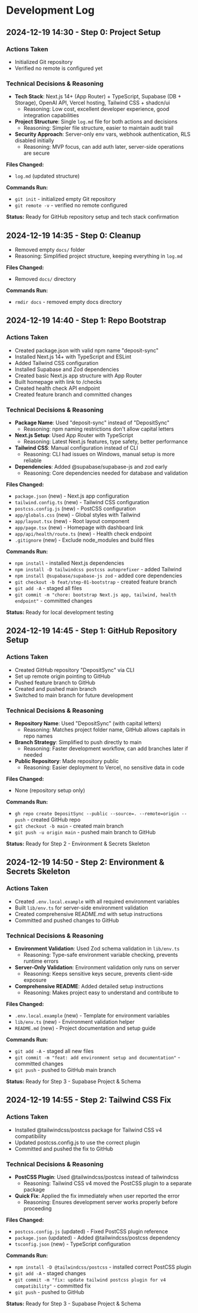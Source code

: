 # Development Log

## 2024-12-19 14:30 - Step 0: Project Setup

### Actions Taken
- Initialized Git repository
- Verified no remote is configured yet

### Technical Decisions & Reasoning
- **Tech Stack**: Next.js 14+ (App Router) + TypeScript, Supabase (DB + Storage), OpenAI API, Vercel hosting, Tailwind CSS + shadcn/ui
  - Reasoning: Low cost, excellent developer experience, good integration capabilities
- **Project Structure**: Single `log.md` file for both actions and decisions
  - Reasoning: Simpler file structure, easier to maintain audit trail
- **Security Approach**: Server-only env vars, webhook authentication, RLS disabled initially
  - Reasoning: MVP focus, can add auth later, server-side operations are secure

**Files Changed:**
- `log.md` (updated structure)

**Commands Run:**
- `git init` - initialized empty Git repository
- `git remote -v` - verified no remote configured

**Status:** Ready for GitHub repository setup and tech stack confirmation

## 2024-12-19 14:35 - Step 0: Cleanup
- Removed empty `docs/` folder
- Reasoning: Simplified project structure, keeping everything in `log.md`

**Files Changed:**
- Removed `docs/` directory

**Commands Run:**
- `rmdir docs` - removed empty docs directory

## 2024-12-19 14:40 - Step 1: Repo Bootstrap

### Actions Taken
- Created package.json with valid npm name "deposit-sync"
- Installed Next.js 14+ with TypeScript and ESLint
- Added Tailwind CSS configuration
- Installed Supabase and Zod dependencies
- Created basic Next.js app structure with App Router
- Built homepage with link to /checks
- Created health check API endpoint
- Created feature branch and committed changes

### Technical Decisions & Reasoning
- **Package Name**: Used "deposit-sync" instead of "DepositSync" 
  - Reasoning: npm naming restrictions don't allow capital letters
- **Next.js Setup**: Used App Router with TypeScript
  - Reasoning: Latest Next.js features, type safety, better performance
- **Tailwind CSS**: Manual configuration instead of CLI
  - Reasoning: CLI had issues on Windows, manual setup is more reliable
- **Dependencies**: Added @supabase/supabase-js and zod early
  - Reasoning: Core dependencies needed for database and validation

**Files Changed:**
- `package.json` (new) - Next.js app configuration
- `tailwind.config.ts` (new) - Tailwind CSS configuration
- `postcss.config.js` (new) - PostCSS configuration
- `app/globals.css` (new) - Global styles with Tailwind
- `app/layout.tsx` (new) - Root layout component
- `app/page.tsx` (new) - Homepage with dashboard link
- `app/api/health/route.ts` (new) - Health check endpoint
- `.gitignore` (new) - Exclude node_modules and build files

**Commands Run:**
- `npm install` - installed Next.js dependencies
- `npm install -D tailwindcss postcss autoprefixer` - added Tailwind
- `npm install @supabase/supabase-js zod` - added core dependencies
- `git checkout -b feat/step-01-bootstrap` - created feature branch
- `git add -A` - staged all files
- `git commit -m "chore: bootstrap Next.js app, tailwind, health endpoint"` - committed changes

**Status:** Ready for local development testing

## 2024-12-19 14:45 - Step 1: GitHub Repository Setup

### Actions Taken
- Created GitHub repository "DepositSync" via CLI
- Set up remote origin pointing to GitHub
- Pushed feature branch to GitHub
- Created and pushed main branch
- Switched to main branch for future development

### Technical Decisions & Reasoning
- **Repository Name**: Used "DepositSync" (with capital letters)
  - Reasoning: Matches project folder name, GitHub allows capitals in repo names
- **Branch Strategy**: Simplified to push directly to main
  - Reasoning: Faster development workflow, can add branches later if needed
- **Public Repository**: Made repository public
  - Reasoning: Easier deployment to Vercel, no sensitive data in code

**Files Changed:**
- None (repository setup only)

**Commands Run:**
- `gh repo create DepositSync --public --source=. --remote=origin --push` - created GitHub repo
- `git checkout -b main` - created main branch
- `git push -u origin main` - pushed main branch to GitHub

**Status:** Ready for Step 2 - Environment & Secrets Skeleton

## 2024-12-19 14:50 - Step 2: Environment & Secrets Skeleton

### Actions Taken
- Created `.env.local.example` with all required environment variables
- Built `lib/env.ts` for server-side environment validation
- Created comprehensive README.md with setup instructions
- Committed and pushed changes to GitHub

### Technical Decisions & Reasoning
- **Environment Validation**: Used Zod schema validation in `lib/env.ts`
  - Reasoning: Type-safe environment variable checking, prevents runtime errors
- **Server-Only Validation**: Environment validation only runs on server
  - Reasoning: Keeps sensitive keys secure, prevents client-side exposure
- **Comprehensive README**: Added detailed setup instructions
  - Reasoning: Makes project easy to understand and contribute to

**Files Changed:**
- `.env.local.example` (new) - Template for environment variables
- `lib/env.ts` (new) - Environment validation helper
- `README.md` (new) - Project documentation and setup guide

**Commands Run:**
- `git add -A` - staged all new files
- `git commit -m "feat: add environment setup and documentation"` - committed changes
- `git push` - pushed to GitHub main branch

**Status:** Ready for Step 3 - Supabase Project & Schema

## 2024-12-19 14:55 - Step 2: Tailwind CSS Fix

### Actions Taken
- Installed @tailwindcss/postcss package for Tailwind CSS v4 compatibility
- Updated postcss.config.js to use the correct plugin
- Committed and pushed the fix to GitHub

### Technical Decisions & Reasoning
- **PostCSS Plugin**: Used @tailwindcss/postcss instead of tailwindcss
  - Reasoning: Tailwind CSS v4 moved the PostCSS plugin to a separate package
- **Quick Fix**: Applied the fix immediately when user reported the error
  - Reasoning: Ensures development server works properly before proceeding

**Files Changed:**
- `postcss.config.js` (updated) - Fixed PostCSS plugin reference
- `package.json` (updated) - Added @tailwindcss/postcss dependency
- `tsconfig.json` (new) - TypeScript configuration

**Commands Run:**
- `npm install -D @tailwindcss/postcss` - installed correct PostCSS plugin
- `git add -A` - staged changes
- `git commit -m "fix: update tailwind postcss plugin for v4 compatibility"` - committed fix
- `git push` - pushed to GitHub

**Status:** Ready for Step 3 - Supabase Project & Schema 